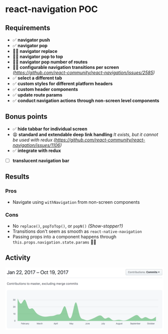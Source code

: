 # react-navigation POC

## Requirements
 - ✅ **navigator push**
 - ✅ **navigator pop**
 - 👎🏼 **navigator replace**
 - 👎🏼 **navigator pop to top**
 - 👎🏼 **navigator pop number of routes**
 - 👎🏼 **configurable navigation transitions per screen** _(https://github.com/react-community/react-navigation/issues/2585)_
 - ✅ **select a different tab**
 - ✅ **custom styles for different platform headers**
 - ✅ **custom header components**
 - ✅ **update route params**
 - ✅ **conduct navigation actions through non-screen level components**

## Bonus points
 - ✅ **hide tabbar for individual screen**
 - 😩 **standard and extendable deep link handling** _It exists, but it cannot be used with redux (https://github.com/react-community/react-navigation/issues/1106)_
 - ✅ **integrate with redux**
 - [ ] **translucent navigation bar**

## Results

### Pros
 - Navigate using `withNavigation` from non-screen components

### Cons
 - No `replace()`, `popToTop()`, or `popN()` _(Show-stopper?)_
 - Transitions don't seem as smooth as `react-native-navigation`
 - Passing props into a component happens through `this.props.navigation.state.params` 👎🏼

## Activity
![react-navigation activity](activity.png)